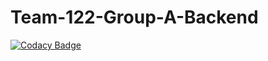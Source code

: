 # Team-122-Group-A-Backend

[![Codacy Badge](https://api.codacy.com/project/badge/Grade/1719a2121a5c4aa2be02a530bf74468c)](https://app.codacy.com/gh/BuildForSDGCohort2/Team-122-Group-A-Backend?utm_source=github.com&utm_medium=referral&utm_content=BuildForSDGCohort2/Team-122-Group-A-Backend&utm_campaign=Badge_Grade_Settings)